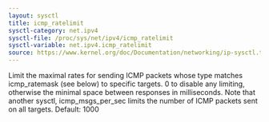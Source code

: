 ```yaml
---
layout: sysctl
title: icmp_ratelimit
sysctl-category: net.ipv4
sysctl-file: /proc/sys/net/ipv4/icmp_ratelimit
sysctl-variable: net.ipv4.icmp_ratelimit
source: https://www.kernel.org/doc/Documentation/networking/ip-sysctl.txt
---
```

Limit the maximal rates for sending ICMP packets whose type matches
icmp_ratemask (see below) to specific targets.
0 to disable any limiting,
otherwise the minimal space between responses in milliseconds.
Note that another sysctl, icmp_msgs_per_sec limits the number
of ICMP packets	sent on all targets.
Default: 1000

